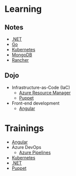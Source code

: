 # Learning

## Notes

* [.NET](https://github.com/devpro/learn-dotnet)
* [Go](https://github.com/devpro/learn-go)
* [Kubernetes](https://github.com/devpro/learn-kubernetes)
* [MongoDB](https://github.com/devpro/learn-mongodb)
* [Rancher](https://github.com/devpro/rancher-ecosystem)

## Dojo

* Infrastructure-as-Code (IaC)
  * [Azure Resource Manager](https://github.com/devpro/dojo-iac-azure-arm)
  * [Puppet](https://github.com/devpro/dojo-puppet-beginner)
* Front-end development
  * [Angular](https://github.com/devpro/dojo-angular-beginner)

# Trainings

* [Angular](https://github.com/devpro/angular-basics-training)
* Azure DevOps
  * [Azure Pipelines](https://github.com/devpro/azure-pipeline-training)
* [Kubernetes](https://github.com/devpro/kubernetes-training)
* [.NET](https://github.com/devpro/dotnet-basics-training)
* [Puppet](https://github.com/devpro/puppet-beginner-training)
